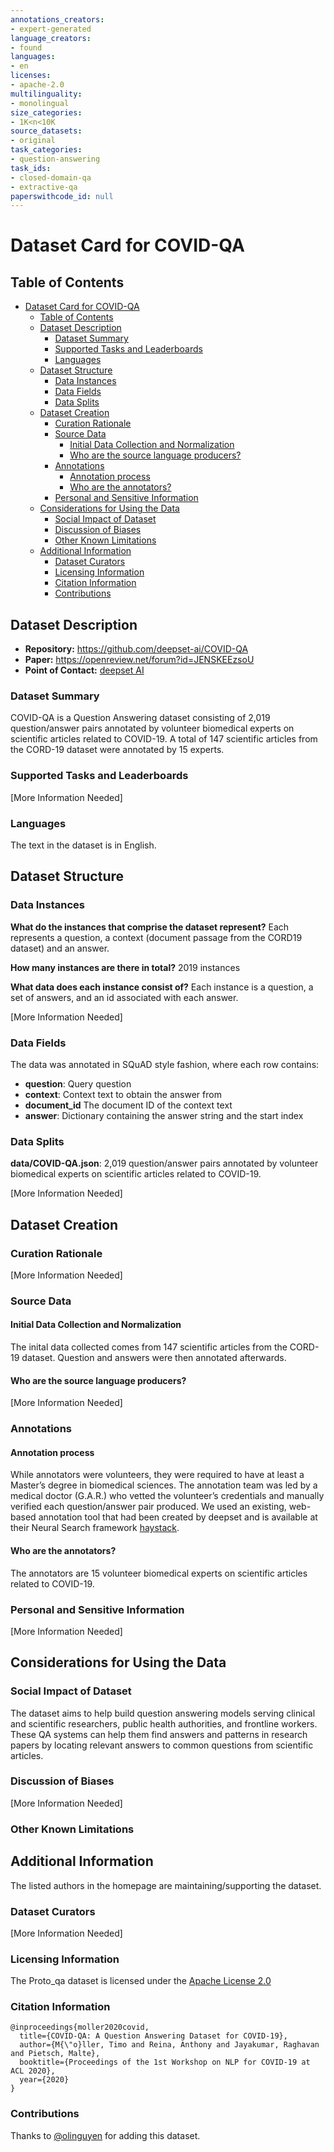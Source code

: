 ```yaml
---
annotations_creators:
- expert-generated
language_creators:
- found
languages:
- en
licenses:
- apache-2.0
multilinguality:
- monolingual
size_categories:
- 1K<n<10K
source_datasets:
- original
task_categories:
- question-answering
task_ids:
- closed-domain-qa
- extractive-qa
paperswithcode_id: null
---
```



# Dataset Card for COVID-QA

## Table of Contents
- [Dataset Card for COVID-QA](#dataset-card-for-covid-qa)
  - [Table of Contents](#table-of-contents)
  - [Dataset Description](#dataset-description)
    - [Dataset Summary](#dataset-summary)
    - [Supported Tasks and Leaderboards](#supported-tasks-and-leaderboards)
    - [Languages](#languages)
  - [Dataset Structure](#dataset-structure)
    - [Data Instances](#data-instances)
    - [Data Fields](#data-fields)
    - [Data Splits](#data-splits)
  - [Dataset Creation](#dataset-creation)
    - [Curation Rationale](#curation-rationale)
    - [Source Data](#source-data)
      - [Initial Data Collection and Normalization](#initial-data-collection-and-normalization)
      - [Who are the source language producers?](#who-are-the-source-language-producers)
    - [Annotations](#annotations)
      - [Annotation process](#annotation-process)
      - [Who are the annotators?](#who-are-the-annotators)
    - [Personal and Sensitive Information](#personal-and-sensitive-information)
  - [Considerations for Using the Data](#considerations-for-using-the-data)
    - [Social Impact of Dataset](#social-impact-of-dataset)
    - [Discussion of Biases](#discussion-of-biases)
    - [Other Known Limitations](#other-known-limitations)
  - [Additional Information](#additional-information)
    - [Dataset Curators](#dataset-curators)
    - [Licensing Information](#licensing-information)
    - [Citation Information](#citation-information)
    - [Contributions](#contributions)

## Dataset Description

- **Repository:** https://github.com/deepset-ai/COVID-QA
- **Paper:** https://openreview.net/forum?id=JENSKEEzsoU
- **Point of Contact:** [deepset AI](https://github.com/deepset-ai)

### Dataset Summary

COVID-QA is a Question Answering dataset consisting of 2,019 question/answer pairs annotated by volunteer biomedical experts on scientific articles related to COVID-19.
A total of 147 scientific articles from the CORD-19 dataset were annotated by 15 experts.

### Supported Tasks and Leaderboards

[More Information Needed]

### Languages

The text in the dataset is in English.

## Dataset Structure

### Data Instances

**What do the instances that comprise the dataset represent?**
Each represents a question, a context (document passage from the CORD19 dataset) and an answer.

**How many instances are there in total?**
2019 instances

**What data does each instance consist of?**
Each instance is a question, a set of answers, and an id associated with each answer.

[More Information Needed]

### Data Fields

The data was annotated in SQuAD style fashion, where each row contains:

* **question**: Query question
* **context**: Context text to obtain the answer from
* **document_id** The document ID of the context text
* **answer**: Dictionary containing the answer string and the start index

### Data Splits

**data/COVID-QA.json**: 2,019 question/answer pairs annotated by volunteer biomedical experts on scientific articles related to COVID-19.

[More Information Needed]

## Dataset Creation

### Curation Rationale

[More Information Needed]

### Source Data

#### Initial Data Collection and Normalization

The inital data collected comes from 147 scientific articles from the CORD-19 dataset. Question and answers were then
annotated afterwards.

#### Who are the source language producers?

[More Information Needed]

### Annotations

#### Annotation process

While annotators were volunteers, they were required to have at least a Master’s degree in biomedical sciences.
The annotation team was led by a medical doctor (G.A.R.) who vetted the volunteer’s credentials and
manually verified each question/answer pair produced. We used an existing, web-based annotation tool that had been
created by deepset and is available at their Neural Search framework [haystack](https://github.com/deepset-ai/haystack).

#### Who are the annotators?

The annotators are 15 volunteer biomedical experts on scientific articles related to COVID-19.

### Personal and Sensitive Information

[More Information Needed]

## Considerations for Using the Data

### Social Impact of Dataset

The dataset aims to help build question answering models serving clinical and scientific researchers, public health authorities, and frontline workers.
These QA systems can help them find answers and patterns in research papers by locating relevant answers to common questions from scientific articles.

### Discussion of Biases

[More Information Needed]

### Other Known Limitations

## Additional Information

The listed authors in the homepage are maintaining/supporting the dataset.

### Dataset Curators

[More Information Needed]

### Licensing Information

The Proto_qa dataset is licensed under the [Apache License 2.0](https://github.com/deepset-ai/COVID-QA/blob/master/LICENSE)

### Citation Information

```
@inproceedings{moller2020covid,
  title={COVID-QA: A Question Answering Dataset for COVID-19},
  author={M{\"o}ller, Timo and Reina, Anthony and Jayakumar, Raghavan and Pietsch, Malte},
  booktitle={Proceedings of the 1st Workshop on NLP for COVID-19 at ACL 2020},
  year={2020}
}
```

### Contributions

Thanks to [@olinguyen](https://github.com/olinguyen) for adding this dataset.